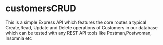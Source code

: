 # customersCRUD
This is a simple Express API which features the core routes a typical Create,Read, Update and Delete operations of Customers in our database which can be tested with any REST API tools like Postman,Postwoman, Insomnia etc 
